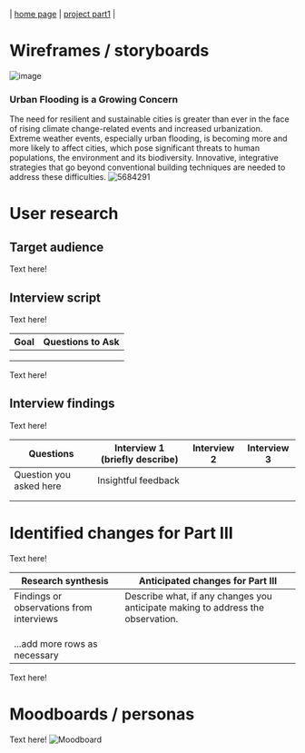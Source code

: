 | [home page](https://lasariial.github.io/DataVizByLaura/) | [project part1](FinalProject_P1.md) |

# Wireframes / storyboards
![image](https://github.com/LasariiaL/DataVizByLaura/assets/143854825/6b17330d-51da-4c3e-950c-8eac62aabede)

### Urban Flooding is a Growing Concern
The need for resilient and sustainable cities is greater than ever in the face of rising climate change-related events and increased urbanization. Extreme weather events, especially urban flooding, is becoming more and more likely to affect cities, which pose significant threats to human populations, the environment and its biodiversity. Innovative, integrative strategies that go beyond conventional building techniques are needed to address these difficulties.
![5684291](https://github.com/LasariiaL/DataVizByLaura/assets/143854825/157430f4-f960-4d06-8761-a0a106d67853)

# User research 

## Target audience
Text here!

## Interview script
Text here!

| Goal | Questions to Ask |
|------|------------------|
|      |                  |
|      |                  |
|      |                  |

Text here!

## Interview findings
Text here!

| Questions               | Interview 1 (briefly describe) | Interview 2 | Interview 3 |
|-------------------------|--------------------------------|-------------|-------------|
| Question you asked here | Insightful feedback            |             |             |
|                         |                                |             |             |
|                         |                                |             |             |

# Identified changes for Part III
Text here!

| Research synthesis                       | Anticipated changes for Part III                                                |
|------------------------------------------|---------------------------------------------------------------------------------|
| Findings or observations from interviews | Describe what, if any changes you anticipate making to address the observation. |
|                                          |                                                                                 |
|                                          |                                                                                 |
|                                          |                                                                                 |
| ...add more rows as necessary            |                                                                                 |

Text here!

# Moodboards / personas
Text here!
![Moodboard](https://github.com/LasariiaL/DataVizByLaura/assets/143854825/adcaaa35-ef69-4fef-8c9b-e79b59b605aa)

